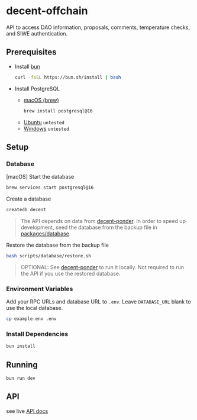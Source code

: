 # decent-offchain

API to access DAO information, proposals, comments, temperature checks, and SIWE authentication.

## Prerequisites

- Install [bun](https://bun.sh/docs/installation)

  ```bash
  curl -fsSL https://bun.sh/install | bash
  ```

- Install PostgreSQL
  - [macOS (brew)](https://formulae.brew.sh/formula/postgresql@16)
    ```bash
    brew install postgresql@16
    ```
  - [Ubuntu](https://www.postgresql.org/download/linux/ubuntu/) `untested`
  - [Windows](https://www.postgresql.org/download/windows/) `untested`

## Setup

### Database

[macOS]
Start the database

```bash
brew services start postgresql@16
```

Create a database

```bash
createdb decent
```

> The API depends on data from [decent-ponder](../decent-ponder). In order to speed up development, seed the database from the backup file in [packages/database](../database).

Restore the database from the backup file

```bash
bash scripts/database/restore.sh
```

> OPTIONAL: See [decent-ponder](../decent-ponder/README.md) to run it locally. Not required to run the API if you use the restored database.

### Environment Variables

Add your RPC URLs and database URL to `.env`. Leave `DATABASE_URL` blank to use the local database.

```bash
cp example.env .env
```

### Install Dependencies

```bash
bun install
```

## Running

```bash
bun run dev
```

## API

see live [API docs](https://decent-offchain.up.railway.app/docs)
